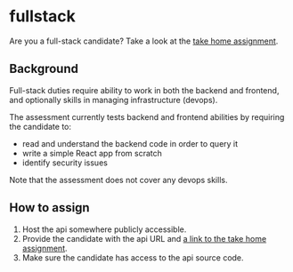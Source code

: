 # fullstack

Are you a full-stack candidate? Take a look at the [take home assignment](./take-home.md).

## Background

Full-stack duties require ability to work in both the backend and frontend, and optionally skills in managing infrastructure (devops).

The assessment currently tests backend and frontend abilities by requiring the candidate to:

- read and understand the backend code in order to query it
- write a simple React app from scratch
- identify security issues

Note that the assessment does not cover any devops skills.

## How to assign

1. Host the api somewhere publicly accessible.
2. Provide the candidate with the api URL and [a link to the take home assignment](./take-home.md).
3. Make sure the candidate has access to the api source code.
